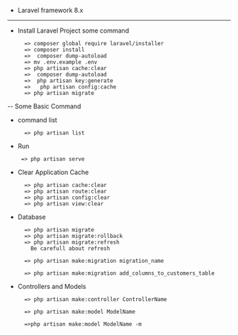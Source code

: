 - Laravel framework 8.x 
--- 

- Install Laravel Project some command 

        => composer global require laravel/installer
        => composer install
        =>  composer dump-autoload
        => mv .env.example .env  
        => php artisan cache:clear 
        =>  composer dump-autoload
        =>  php artisan key:generate
        =>   php artisan config:cache
        => php artisan migrate

-- Some Basic Command 

- command list 

        => php artisan list
 - Run
    
        => php artisan serve

- Clear Application Cache

        => php artisan cache:clear
        => php artisan route:clear
        => php artisan config:clear
        => php artisan view:clear

- Database

        => php artisan migrate
        => php artisan migrate:rollback
        => php artisan migrate:refresh   
          Be carefull about refresh

        => php artisan make:migration migration_name
        
        => php artisan make:migration add_columns_to_customers_table
        
- Controllers and Models

        => php artisan make:controller ControllerName

        => php artisan make:model ModelName
        
        =>php artisan make:model ModelName -m

        

 

